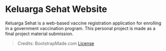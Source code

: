 # Keluarga Sehat Website

Keluarga Sehat is a web-based vaccine registration application for enrolling in a government vaccination program.
This personal project is made as a final project material submission.

> Credits: BootstrapMade.com
[License](https://bootstrapmade.com/license/)
